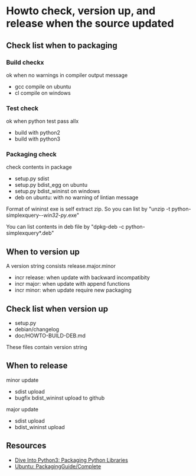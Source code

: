 # Howto check, version up, and release when the source updated 


## Check list when to packaging

### Build checkx

ok when no warnings in compiler output message

- gcc compile on ubuntu
- cl compile on windows

### Test check

ok when python test pass allx

- build with python2 
- build with python3 

### Packaging check

check contents in package

- setup.py sdist
- setup.py bdist_egg on ubuntu
- setup.py bdist_wininst on windows
- deb on ubuntu: with no warning of lintian message 

Format of wininst exe is self extract zip.
So you can list by "unzip -t python-simplexquery-*-win32-py*.exe"

You can list contents in deb file by  "dpkg-deb -c python-simplexquery*.deb"

## When to version up

A version string consists release.major.minor 

- incr release: when update with backward incompatibity
- incr major: when update with append functions
- incr minor: when update require new packaging

## Check list when version up

- setup.py
- debian/changelog
- doc/HOWTO-BUILD-DEB.md

These files contain version string

## When to release

minor update 

- sdist upload
- bugfix bdist_wininst upload to github

major update

- sdist upload
- bdist_wininst upload

## Resources

- [Dive Into Python3: Packaging Python Libraries](http://diveintopython3.org/packaging.html)
- [Ubuntu: PackagingGuide/Complete](https://wiki.ubuntu.com/PackagingGuide/Complete)
